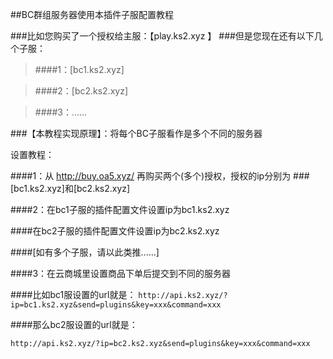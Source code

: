 ##BC群组服务器使用本插件子服配置教程

###比如您购买了一个授权给主服：【play.ks2.xyz 】
###但是您现在还有以下几个子服：
>####1：[bc1.ks2.xyz]

>####2：[bc2.ks2.xyz]

>####3：......

###【本教程实现原理】：将每个BC子服看作是多个不同的服务器

设置教程：

####1：从 http://buy.oa5.xyz/ 再购买两个(多个)授权，授权的ip分别为
###[bc1.ks2.xyz]和[bc2.ks2.xyz]

####2：在bc1子服的插件配置文件设置ip为bc1.ks2.xyz

####在bc2子服的插件配置文件设置ip为bc2.ks2.xyz

####[如有多个子服，请以此类推......]

####3：在云商城里设置商品下单后提交到不同的服务器

####比如bc1服设置的url就是：
`http://api.ks2.xyz/?ip=bc1.ks2.xyz&send=plugins&key=xxx&command=xxx`

####那么bc2服设置的url就是：

`http://api.ks2.xyz/?ip=bc2.ks2.xyz&send=plugins&key=xxx&command=xxx`
